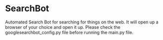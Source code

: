 # SearchBot
Automated Search Bot for searching for things on the web. It will open up a browser of your choice and open it up. 
Please check the googlesearchbot_config.py file before running the main.py file. 
